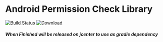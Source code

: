 # Android Permission Check Library

[![Build Status](https://travis-ci.org/drilonreqica/Android-Permission-Check-Library.svg?branch=develop)](https://travis-ci.org/drilonreqica/Android-Permission-Check-Library) [ ![Download](https://api.bintray.com/packages/drilonreqica/maven/android-permission-check-library/images/download.svg) ](https://bintray.com/drilonreqica/maven/android-permission-check-library/_latestVersion)

##### When Finished will be released on jcenter to use as gradle dependency
